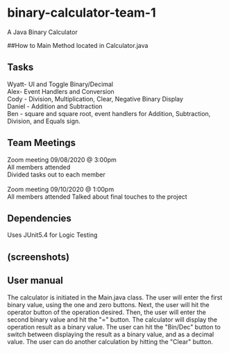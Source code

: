 # binary-calculator-team-1
A Java Binary Calculator

##How to
Main Method located in Calculator.java

## Tasks
Wyatt- UI and Toggle Binary/Decimal<br>
Alex- Event Handlers and Conversion<br>
Cody - Division, Multiplication, Clear, Negative Binary Display<br>
Daniel - Addition and Subtraction<br>
Ben - square and square root, event handlers for Addition, Subtraction, Division, and Equals sign.<br>

## Team Meetings
Zoom meeting 09/08/2020 @ 3:00pm<br>
All members attended<br>
Divided tasks out to each member<br>
<br>
Zoom meeting 09/10/2020 @ 1:00pm<br>
All members attended
Talked about final touches to the project

## Dependencies
Uses JUnit5.4 for Logic Testing

## (screenshots)

## User manual
The calculator is initiated in the Main.java class. The user will enter the first binary value, using the one and zero buttons. Next, the user will hit the operator button of the operation desired. Then, the user will enter the second binary value and hit the "=" button. The calculator will display the operation result as a binary value. The user can hit the "Bin/Dec" button to switch between displaying the result as a binary value, and as a decimal value. The user can do another calculation by hitting the "Clear" button.
